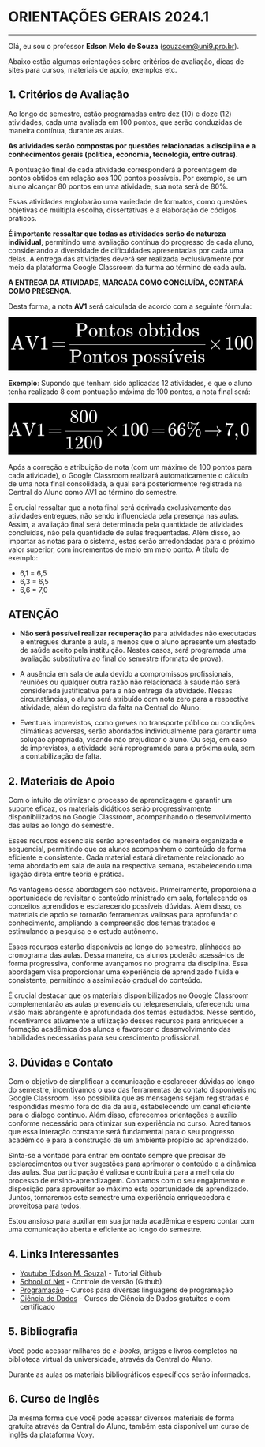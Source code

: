 # ORIENTAÇÕES GERAIS 2024.1

___

Olá, eu sou o professor __Edson Melo de Souza__ (<souzaem@uni9.pro.br>).

Abaixo estão algumas orientações sobre critérios de avaliação, dicas de sites para cursos, materiais de apoio, exemplos etc.

## 1. Critérios de Avaliação

Ao longo do semestre, estão programadas entre dez (10) e doze (12) atividades, cada uma avaliada em 100 pontos, que serão conduzidas de maneira contínua, durante as aulas.

__As atividades serão compostas por questões relacionadas a disciplina e a conhecimentos gerais (política, economia, tecnologia, entre outras).__

A pontuação final de cada atividade corresponderá à porcentagem de pontos obtidos em relação aos 100 pontos possíveis. Por exemplo, se um aluno alcançar 80 pontos em uma atividade, sua nota será de 80%.

Essas atividades englobarão uma variedade de formatos, como questões objetivas de múltipla escolha, dissertativas e a elaboração de códigos práticos.

__É importante ressaltar que todas as atividades serão de natureza individual__, permitindo uma avaliação contínua do progresso de cada aluno, considerando a diversidade de dificuldades apresentadas por cada uma delas. A entrega das atividades deverá ser realizada exclusivamente por meio da plataforma Google Classroom da turma ao término de cada aula.

__A ENTREGA DA ATIVIDADE, MARCADA COMO CONCLUÍDA, CONTARÁ COMO PRESENÇA__.

Desta forma, a nota __AV1__ será calculada de acordo com a seguinte fórmula:

![equação](eq01.png)

**Exemplo**:  Supondo que tenham sido aplicadas 12 atividades, e que o aluno tenha realizado 8 com pontuação máxima de 100 pontos, a nota final será:

![exemplo de cálculo](eq02.png)

Após a correção e atribuição de nota (com um máximo de 100 pontos para cada atividade), o Google Classroom realizará automaticamente o cálculo de uma nota final consolidada, a qual será posteriormente registrada na Central do Aluno como AV1 ao término do semestre.

É crucial ressaltar que a nota final será derivada exclusivamente das atividades entregues, não sendo influenciada pela presença nas aulas. Assim, a avaliação final será determinada pela quantidade de atividades concluídas, não pela quantidade de aulas frequentadas. Além disso, ao importar as notas para o sistema, estas serão arredondadas para o próximo valor superior, com incrementos de meio em meio ponto. A título de exemplo:

* 6,1 = 6,5
* 6,3 = 6,5
* 6,6 = 7,0

## __ATENÇÃO__

* __Não será possível realizar recuperação__ para atividades não executadas e entregues durante a aula, a menos que o aluno apresente um atestado de saúde aceito pela instituição. Nestes casos, será programada uma avaliação substitutiva ao final do semestre (formato de prova).

* A ausência em sala de aula devido a compromissos profissionais, reuniões ou qualquer outra razão não relacionada à saúde não será considerada justificativa para a não entrega da atividade. Nessas circunstâncias, o aluno será atribuído com nota zero para a respectiva atividade, além do registro da falta na Central do Aluno.

* Eventuais imprevistos, como greves no transporte público ou condições climáticas adversas, serão abordados individualmente para garantir uma solução apropriada, visando não prejudicar o aluno. Ou seja, em caso de imprevistos, a atividade será reprogramada para a próxima aula, sem a contabilização de falta.

## 2. Materiais de Apoio

Com o intuito de otimizar o processo de aprendizagem e garantir um suporte eficaz, os materiais didáticos serão progressivamente disponibilizados no Google Classroom, acompanhando o desenvolvimento das aulas ao longo do semestre.

Esses recursos essenciais serão apresentados de maneira organizada e sequencial, permitindo que os alunos acompanhem o conteúdo de forma eficiente e consistente. Cada material estará diretamente relacionado ao tema abordado em sala de aula na respectiva semana, estabelecendo uma ligação direta entre teoria e prática.

As vantagens dessa abordagem são notáveis. Primeiramente, proporciona a oportunidade de revisitar o conteúdo ministrado em sala, fortalecendo os conceitos aprendidos e esclarecendo possíveis dúvidas. Além disso, os materiais de apoio se tornarão ferramentas valiosas para aprofundar o conhecimento, ampliando a compreensão dos temas tratados e estimulando a pesquisa e o estudo autônomo.

Esses recursos estarão disponíveis ao longo do semestre, alinhados ao cronograma das aulas. Dessa maneira, os alunos poderão acessá-los de forma progressiva, conforme avançamos no programa da disciplina. Essa abordagem visa proporcionar uma experiência de aprendizado fluida e consistente, permitindo a assimilação gradual do conteúdo.

É crucial destacar que os materiais disponibilizados no Google Classroom complementarão as aulas presenciais ou telepresenciais, oferecendo uma visão mais abrangente e aprofundada dos temas estudados. Nesse sentido, incentivamos ativamente a utilização desses recursos para enriquecer a formação acadêmica dos alunos e favorecer o desenvolvimento das habilidades necessárias para seu crescimento profissional.

## 3. Dúvidas e Contato

Com o objetivo de simplificar a comunicação e esclarecer dúvidas ao longo do semestre, incentivamos o uso das ferramentas de contato disponíveis no Google Classroom. Isso possibilita que as mensagens sejam registradas e respondidas mesmo fora do dia da aula, estabelecendo um canal eficiente para o diálogo contínuo. Além disso, oferecemos orientações e auxílio conforme necessário para otimizar sua experiência no curso. Acreditamos que essa interação constante será fundamental para o seu progresso acadêmico e para a construção de um ambiente propício ao aprendizado.

Sinta-se à vontade para entrar em contato sempre que precisar de esclarecimentos ou tiver sugestões para aprimorar o conteúdo e a dinâmica das aulas. Sua participação é valiosa e contribuirá para a melhoria do processo de ensino-aprendizagem. Contamos com o seu engajamento e disposição para aproveitar ao máximo esta oportunidade de aprendizado. Juntos, tornaremos este semestre uma experiência enriquecedora e proveitosa para todos.

Estou ansioso para auxiliar em sua jornada acadêmica e espero contar com uma comunicação aberta e eficiente ao longo do semestre.

## 4. Links Interessantes

* [Youtube (Edson M. Souza)](https://youtu.be/aqErh3MlJsE) - Tutorial Github
* [School of Net](https://www.schoolofnet.com/curso/git/controle-de-versao/git-e-github/) - Controle de versão (Github)
* [Programação](https://www.w3schools.com/) - Cursos para diversas linguagens de programação
* [Ciência de Dados](https://www.datascienceacademy.com.br/cursosgratuitos) - Cursos de Ciência de Dados gratuitos e com certificado

## 5. Bibliografia

Você pode acessar milhares de _e-books_, artigos e livros completos na biblioteca virtual da universidade, através da Central do Aluno.

Durante as aulas os materiais bibliográficos específicos serão informados.

## 6. Curso de Inglês

Da mesma forma que você pode acessar diversos materiais de forma gratuita através da Central do Aluno, também está disponível um curso de inglês da plataforma Voxy.
